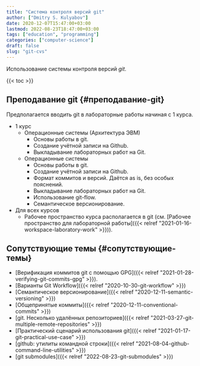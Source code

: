 ```yaml
---
title: "Система контроля версий git"
author: ["Dmitry S. Kulyabov"]
date: 2020-12-07T15:47:00+03:00
lastmod: 2022-08-23T18:47:00+03:00
tags: ["education", "programming"]
categories: ["computer-science"]
draft: false
slug: "git-cvs"
---
```


Использование системы контроля версий _git_.

<!--more-->

{{< toc >}}


## Преподавание git {#преподавание-git}

Предполагается вводить git в лабораторные работы начиная с 1 курса.

-   1 курс
    -   Операционные системы (Архитектура ЭВМ)
        -   Основы работы в git.
        -   Создание учётной записи на Github.
        -   Выкладывание лабораторных работ на Git.
    -   Операционные системы
        -   Основы работы в git.
        -   Создание учётной записи на Github.
        -   Формат коммитов и версий. Даётся as is, без особых пояснений.
        -   Выкладывание лабораторных работ на Git.
        -   Использование git-flow.
        -   Семантическое версионирование.
-   Для всех курсов
    -   Рабочее пространство курса располагается в git (см. [Рабочее пространство для лабораторной работы]({{< relref "2021-01-16-workspace-laboratory-work" >}})).


## Сопутствующие темы {#сопутствующие-темы}

-   [Верификация коммитов git с помощью GPG]({{< relref "2021-01-28-verifying-git-commits-gpg" >}}).
-   [Варианты Git Workflow]({{< relref "2020-10-30-git-workflow" >}})
-   [Семантическое версионирование]({{< relref "2020-12-11-semantic-versioning" >}})
-   [Общепринятые коммиты]({{< relref "2020-12-11-conventional-commits" >}})
-   [git. Несколько удалённых репозиториев]({{< relref "2021-03-27-git-multiple-remote-repositories" >}})
-   [Практический сценарий использования git]({{< relref "2021-01-17-git-practical-use-case" >}})
-   [github: утилиты командной строки]({{< relref "2021-08-04-github-command-line-utilities" >}})
-   [git submodules]({{< relref "2022-08-23-git-submodules" >}})
